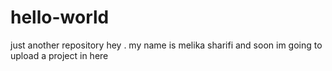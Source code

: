 # hello-world
just another repository
hey . my name is melika sharifi and soon im going to upload a project in here
